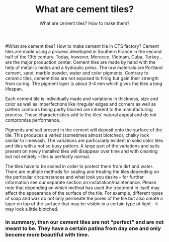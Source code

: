 ﻿---
layout: post
title: What are cement tiles?
subtitle: What are cement tiles? How to make them?
keywords: cement tile
gh-repo: nguyensonca/gachbongcts
gh-badge: [gạch bông, fork, follow]
tags: [biểu đồ miền, bieu do]
category: Địa lý
comments: true
---


#What are cement tiles? How to make cement tile in CTS factory?
Cement tiles are made using a process developed in Southern France in the second half of the 19th century. Today, however, Morocco, Vietnam, Cuba, Turkey…are the major production center. Cement tiles are made by hand with the help of metallic molds and a hydraulic press. The raw materials are Portland cement, sand, marble powder, water and color pigments. Contrary to ceramic tiles, cement tiles are not exposed to firing but gain their strength from curing. The pigment layer is about 3-4 mm which gives the tiles a long lifespan.

Each cement tile is individually made and variations in thickness, size and color as well as imperfections like irregular edges and corners as well as pattern contours being partly blurred are inherent to the manufacturing process. These characteristics add to the tiles’ natural appeal and do not compromise performance.

Pigments and salt present in the cement will deposit onto the surface of the tile. This produces a varied (sometimes almost blotched), chalky look similar to limewash. The variations are particularly evident in solid color tiles and tiles with a not so busy pattern. A large part of the variations and salts present on newly installed tiles will disappear over time and with cleaning but not entirely – this is perfectly normal.

The tiles have to be sealed in order to protect them from dirt and water. There are multiple methods for sealing and treating the tiles depending on the particular circumstances and what look you desire – for further information see our separate section on installation/maintenance. Please note that depending on which method has used the treatment in itself may affect the appearance of the surface of the tile. For example, different types of soap and wax do not only permeate the pores of the tile but also create a layer on top of the surface that may be visible in a certain type of light – it may look a little blotched.

### In summary, then our cement tiles are not “perfect” and are not meant to be. They have a certain patina from day one and only become more beautiful with time.

